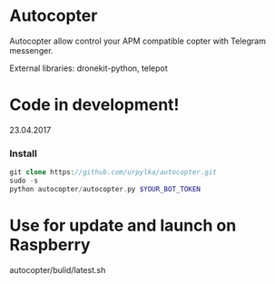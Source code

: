# Autocopter

Autocopter allow control your APM compatible copter with Telegram messenger.

External libraries:
dronekit-python,
telepot

Code in development!
====================
23.04.2017

### Install ###
```php
git clone https://github.com/urpylka/autocopter.git
sudo -s
python autocopter/autocopter.py $YOUR_BOT_TOKEN
```

Use for update and launch on Raspberry
======================================
autocopter/bulid/latest.sh
